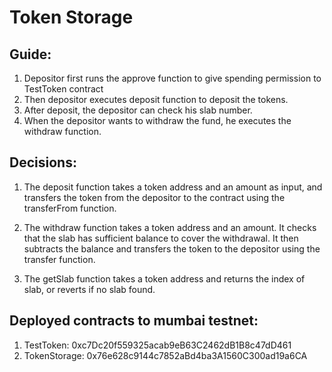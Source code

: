 # Token Storage

## Guide:

1. Depositor first runs the approve function to give spending permission to TestToken contract
2. Then depositor executes deposit function to deposit the tokens.
3. After deposit, the depositor can check his slab number.
4. When the depositor wants to withdraw the fund, he executes the withdraw function.

## Decisions:

1. The deposit function takes a token address and an amount as input, and transfers the token from the depositor to the contract using the transferFrom function.

2. The withdraw function takes a token address and an amount. It checks that the slab has sufficient balance to cover the withdrawal. It then subtracts the balance and transfers the token to the depositor using the transfer function.

3. The getSlab function takes a token address and returns the index of slab, or reverts if no slab found.

## Deployed contracts to mumbai testnet:

1. TestToken: 0xc7Dc20f559325acab9eB63C2462dB1B8c47dD461
2. TokenStorage: 0x76e628c9144c7852aBd4ba3A1560C300ad19a6CA
